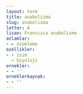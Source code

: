 ```yaml
---
layout: term
title: anabolizma
slug: anabolizma
letter: A
lisan: Fransızca anabolisme
anlamlar:
- ► özümleme
ozellikler:
- - isim
  - biyoloji
ornekler:
- - ''
orneklerkaynak:
- - ''
---
```

